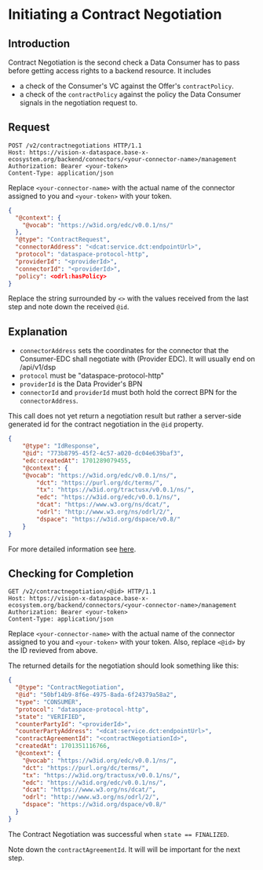 # Initiating a Contract Negotiation

## Introduction

Contract Negotiation is the second check a Data Consumer has to pass before getting access rights to a backend resource. It includes
- a check of the Consumer's VC against the Offer's `contractPolicy`.
- a check of the `contractPolicy` against the policy the Data Consumer signals in the negotiation request to.

## Request

```http
POST /v2/contractnegotiations HTTP/1.1
Host: https://vision-x-dataspace.base-x-ecosystem.org/backend/connectors/<your-connector-name>/management
Authorization: Bearer <your-token>
Content-Type: application/json
```

Replace `<your-connector-name>` with the actual name of the connector assigned to you and `<your-token>` with your token.

```json
{
  "@context": {
    "@vocab": "https://w3id.org/edc/v0.0.1/ns/"
  },
  "@type": "ContractRequest",
  "connectorAddress": "<dcat:service.dct:endpointUrl>",
  "protocol": "dataspace-protocol-http",
  "providerId": "<providerId>",
  "connectorId": "<providerId>", 
  "policy": <odrl:hasPolicy>
}

```

Replace the string surrounded by `<>` with the values received from the last step and note down the received `@id`.

## Explanation

- `connectorAddress` sets the coordinates for the connector that the Consumer-EDC shall negotiate with (Provider
  EDC).
  It will usually end on /api/v1/dsp
- `protocol` must be "dataspace-protocol-http"
- `providerId` is the Data Provider's BPN
- `connectorId` and `providerId` must both hold the correct BPN for the `connectorAddress`.

This call does not yet return a negotiation result but rather a server-side generated id for the contract negotiation in the `@id` property.

```json
{
	"@type": "IdResponse",
	"@id": "773b8795-45f2-4c57-a020-dc04e639baf3",
	"edc:createdAt": 1701289079455,
	"@context": {
    "@vocab": "https://w3id.org/edc/v0.0.1/ns/",
		"dct": "https://purl.org/dc/terms/",
		"tx": "https://w3id.org/tractusx/v0.0.1/ns/",
		"edc": "https://w3id.org/edc/v0.0.1/ns/",
		"dcat": "https://www.w3.org/ns/dcat/",
		"odrl": "http://www.w3.org/ns/odrl/2/",
		"dspace": "https://w3id.org/dspace/v0.8/"
	}
}
```

For more detailed information see [here](https://github.com/eclipse-tractusx/tractusx-edc/blob/release/0.6.0/docs/usage/management-api-walkthrough/05_contractnegotiations.md).

## Checking for Completion

```http
GET /v2/contractnegotiation/<@id> HTTP/1.1
Host: https://vision-x-dataspace.base-x-ecosystem.org/backend/connectors/<your-connector-name>/management
Authorization: Bearer <your-token>
Content-Type: application/json
```

Replace `<your-connector-name>` with the actual name of the connector assigned to you and `<your-token>` with your token. Also, replace `<@id>` by the ID revieved from above.

The returned details for the negotiation should look something like this:

```json
{
  "@type": "ContractNegotiation",
  "@id": "50bf14b9-8f6e-4975-8ada-6f24379a58a2",
  "type": "CONSUMER",
  "protocol": "dataspace-protocol-http",
  "state": "VERIFIED",
  "counterPartyId": "<providerId>",
  "counterPartyAddress": "<dcat:service.dct:endpointUrl>",
  "contractAgreementId": "<contractNegotiationId>",
  "createdAt": 1701351116766,
  "@context": {
    "@vocab": "https://w3id.org/edc/v0.0.1/ns/",
    "dct": "https://purl.org/dc/terms/",
    "tx": "https://w3id.org/tractusx/v0.0.1/ns/",
    "edc": "https://w3id.org/edc/v0.0.1/ns/",
    "dcat": "https://www.w3.org/ns/dcat/",
    "odrl": "http://www.w3.org/ns/odrl/2/",
    "dspace": "https://w3id.org/dspace/v0.8/"
  }
}
```

The Contract Negotiation was successful when `state == FINALIZED`.

Note down the `contractAgreementId`. It will will be important for the next step.
